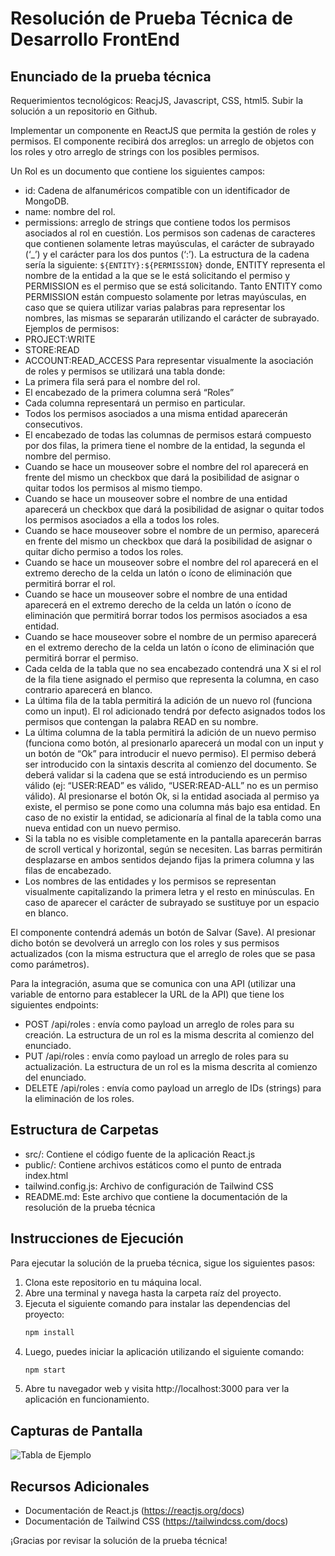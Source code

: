 # Resolución de Prueba Técnica de Desarrollo FrontEnd

## Enunciado de la prueba técnica 

Requerimientos tecnológicos: ReacjJS, Javascript, CSS, html5. Subir la solución a un repositorio en Github.

Implementar un componente en ReactJS que permita la gestión de roles y permisos.
El componente recibirá dos arreglos: un arreglo de objetos con los roles y otro arreglo de strings con los posibles permisos.

Un Rol es un documento que contiene los siguientes campos:
 - id: Cadena de alfanuméricos compatible con un identificador de MongoDB.
 - name: nombre del rol.
 - permissions: arreglo de strings que contiene todos los permisos asociados al rol en cuestión.
Los permisos son cadenas de caracteres que contienen solamente letras mayúsculas, el carácter de subrayado (‘_’) y el carácter para los dos puntos (‘:’). La estructura de la cadena sería la siguiente: `${ENTITY}:${PERMISSION}` donde, ENTITY representa el nombre de la entidad a la que se le está solicitando el permiso y PERMISSION es el permiso que se está solicitando. Tanto ENTITY como PERMISSION están compuesto solamente por letras mayúsculas, en caso que se quiera utilizar varias palabras para representar los nombres, las mismas se separarán utilizando el carácter de subrayado. Ejemplos de permisos:
 - PROJECT:WRITE
 - STORE:READ
 - ACCOUNT:READ_ACCESS
Para representar visualmente la asociación de roles y permisos se utilizará una tabla donde:
 - La primera fila será para el nombre del rol.
 - El encabezado de la primera columna será “Roles”
 - Cada columna representará un permiso en particular.
 - Todos los permisos asociados a una misma entidad aparecerán consecutivos.
 - El encabezado de todas las columnas de permisos estará compuesto por dos filas, la primera tiene el nombre de la entidad, la segunda el nombre del permiso.
 - Cuando se hace un mouseover sobre el nombre del rol aparecerá en frente del mismo un checkbox que dará la posibilidad de asignar o quitar todos los permisos al mismo tiempo.
 - Cuando se hace un mouseover sobre el nombre de una entidad aparecerá un checkbox que dará la posibilidad de asignar o quitar todos los permisos asociados a ella a todos los roles.
 - Cuando se hace mouseover sobre el nombre de un permiso, aparecerá en frente del mismo un checkbox que dará la posibilidad de asignar o quitar dicho permiso a todos los roles.
 - Cuando se hace un mouseover sobre el nombre del rol aparecerá en el extremo derecho de la celda un latón o ícono de eliminación que permitirá borrar el rol.
 - Cuando se hace un mouseover sobre el nombre de una entidad aparecerá en el extremo derecho de la celda un latón o ícono de eliminación que permitirá borrar todos los permisos asociados a esa entidad.
 - Cuando se hace mouseover sobre el nombre de un permiso aparecerá en el extremo derecho de la celda un latón o ícono de eliminación que permitirá borrar el permiso.
 - Cada celda de la tabla que no sea encabezado contendrá una X si el rol de la fila tiene asignado el permiso que representa la columna, en caso contrario aparecerá en blanco.
 - La última fila de la tabla permitirá la adición de un nuevo rol (funciona como un input). El rol adicionado tendrá por defecto asignados todos los permisos que contengan la palabra READ en su nombre.
 - La última columna de la tabla permitirá la adición de un nuevo permiso (funciona como botón, al presionarlo aparecerá un modal con un input y un botón de “Ok” para introducir el nuevo permiso). El permiso deberá ser introducido con la sintaxis descrita al comienzo del documento. Se deberá validar si la cadena que se está introduciendo es un permiso válido (ej: “USER:READ” es válido, “USER:READ-ALL” no es un permiso válido). Al presionarse el botón Ok, si la entidad asociada al permiso ya existe, el permiso se pone como una columna más bajo esa entidad. En caso de no existir la entidad, se adicionaría al final de la tabla como una nueva entidad con un nuevo permiso.
 - Si la tabla no es visible completamente en la pantalla aparecerán barras de scroll vertical y horizontal, según se necesiten. Las barras permitirán desplazarse en ambos sentidos dejando fijas la primera columna y las filas de encabezado.
 - Los nombres de las entidades y los permisos se representan visualmente capitalizando la primera letra y el resto en minúsculas. En caso de aparecer el carácter de subrayado se sustituye por un espacio en blanco.

El componente contendrá además un botón de Salvar (Save). Al presionar dicho botón se devolverá un arreglo con los roles y sus permisos actualizados (con la misma estructura que el arreglo de roles que se pasa como parámetros).

Para la integración, asuma que se comunica con una API (utilizar una variable de entorno para establecer la URL de la API) que tiene los siguientes endpoints:
 - POST /api/roles : envía como payload un arreglo de roles para su creación. La estructura de un rol es la misma descrita al comienzo del enunciado.
 - PUT /api/roles : envía como payload un arreglo de roles para su actualización. La estructura de un rol es la misma descrita al comienzo del enunciado.
 - DELETE /api/roles : envía como payload un arreglo de IDs (strings) para la eliminación de los roles.

## Estructura de Carpetas

- src/: Contiene el código fuente de la aplicación React.js
- public/: Contiene archivos estáticos como el punto de entrada index.html
- tailwind.config.js: Archivo de configuración de Tailwind CSS
- README.md: Este archivo que contiene la documentación de la resolución de la prueba técnica

## Instrucciones de Ejecución

Para ejecutar la solución de la prueba técnica, sigue los siguientes pasos:
1. Clona este repositorio en tu máquina local.
2. Abre una terminal y navega hasta la carpeta raíz del proyecto.
3. Ejecuta el siguiente comando para instalar las dependencias del proyecto:
   ```bash
   npm install
   ```
4. Luego, puedes iniciar la aplicación utilizando el siguiente comando:
   ```bash
   npm start
   ```
5. Abre tu navegador web y visita http://localhost:3000 para ver la aplicación en funcionamiento.

## Capturas de Pantalla

![Tabla de Ejemplo]("../../table.png")

## Recursos Adicionales

- Documentación de React.js (https://reactjs.org/docs)
- Documentación de Tailwind CSS (https://tailwindcss.com/docs)

¡Gracias por revisar la solución de la prueba técnica!